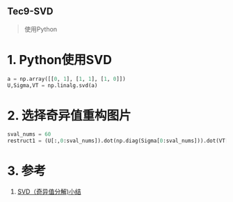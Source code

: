 Tec9-SVD
---
> 使用Python

# 1. Python使用SVD
```py
a = np.array([[0, 1], [1, 1], [1, 0]])
U,Sigma,VT = np.linalg.svd(a)
```

# 2. 选择奇异值重构图片
```py
sval_nums = 60
restruct1 = (U[:,0:sval_nums]).dot(np.diag(Sigma[0:sval_nums])).dot(VT[0:sval_nums,:])
```

# 3. 参考
1. <a href = "https://www.cnblogs.com/endlesscoding/p/10033527.html">SVD（奇异值分解)小结</a>